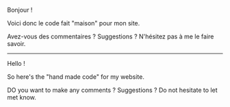 Bonjour !

Voici donc le code fait "maison" pour mon site.

Avez-vous des commentaires ? Suggestions ?
N'hésitez pas à me le faire savoir.

-----------------------------------------------

Hello !

So here's the "hand made code" for my website.

DO you want to make any comments ? Suggestions ?
Do not hesitate to let met know.
